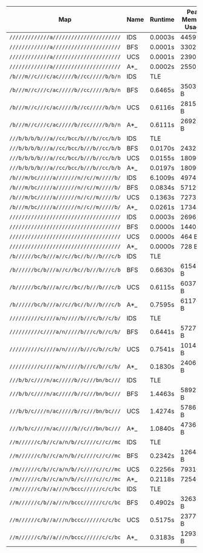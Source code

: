 | Map                                    | Name | Runtime | Peak Memory Usage | Expanded Node |
| -------------------------------------- | ---- | ------- | ----------------- | ------------- |
| `/////////////a//////////////////////` | IDS  | 0.0003s | 4459B             | 10            |
| `/////////////a//////////////////////` | BFS  | 0.0001s | 3302 B            | 4             |
| `/////////////a//////////////////////` | UCS  | 0.0001s | 2390 B            | 4             |
| `/////////////a//////////////////////` | A*_  | 0.0002s | 2550 B            | 4             |
| `/b///m//c///c/ac/////b//cc/////b/b/n` | IDS  | TLE     |                   |               |
| `/b///m//c///c/ac/////b//cc/////b/b/n` | BFS  | 0.6465s | 350393 B          | 2013          |
| `/b///m//c///c/ac/////b//cc/////b/b/n` | UCS  | 0.6116s | 281536 B          | 2027          |
| `/b///m//c///c/ac/////b//cc/////b/b/n` | A*_  | 0.6111s | 269259 B          | 1738          |
| `///b/b/b/b///a//cc/bcc/b///b//cc/b/b` | IDS  | TLE     |                   |               |
| `///b/b/b/b///a//cc/bcc/b///b//cc/b/b` | BFS  | 0.0170s | 24325 B           | 124           |
| `///b/b/b/b///a//cc/bcc/b///b//cc/b/b` | UCS  | 0.0155s | 18090 B           | 124           |
| `///b/b/b/b///a//cc/bcc/b///b//cc/b/b` | A*_  | 0.0197s | 18090 B           | 123           |
| `/b///m/bc/////a///////n//c//m/////b/` | IDS  | 6.1009s | 49741 B           | 19755         |
| `/b///m/bc/////a///////n//c//m/////b/` | BFS  | 0.0834s | 57129 B           | 274           |
| `/b///m/bc/////a///////n//c//m/////b/` | UCS  | 0.1363s | 72731 B           | 423           |
| `/b///m/bc/////a///////n//c//m/////b/` | A*_  | 0.0261s | 17344 B           | 71            |
| `////////////////////////////////////` | IDS  | 0.0003s | 2696 B            | 33            |
| `////////////////////////////////////` | BFS  | 0.0000s | 1440 B            | 1             |
| `////////////////////////////////////` | UCS  | 0.0000s | 464 B             | 1             |
| `////////////////////////////////////` | A*_  | 0.0000s | 728 B             | 1             |
| `/b//////bc/b///a//c//bc//b///b///c/b` | IDS  | TLE     |                   |               |
| `/b//////bc/b///a//c//bc//b///b///c/b` | BFS  | 0.6630s | 615429 B          | 4840          |
| `/b//////bc/b///a//c//bc//b///b///c/b` | UCS  | 0.6115s | 603786 B          | 4840          |
| `/b//////bc/b///a//c//bc//b///b///c/b` | A*_  | 0.7595s | 611769 B          | 4840          |
| `//////////c////a/n/////b///c/b//c/b/` | IDS  | TLE     |                   |               |
| `//////////c////a/n/////b///c/b//c/b/` | BFS  | 0.6441s | 572772 B          | 3156          |
| `//////////c////a/n/////b///c/b//c/b/` | UCS  | 0.7541s | 1014331 B         | 4057          |
| `//////////c////a/n/////b///c/b//c/b/` | A*_  | 0.1830s | 240679 B          | 805           |
| `///b/b/c////n/ac/////b//c///bn/bc///` | IDS  | TLE     |                   |               |
| `///b/b/c////n/ac/////b//c///bn/bc///` | BFS  | 1.4463s | 589270 B          | 4065          |
| `///b/b/c////n/ac/////b//c///bn/bc///` | UCS  | 1.4274s | 578613 B          | 4240          |
| `///b/b/c////n/ac/////b//c///bn/bc///` | A*_  | 1.0840s | 473685 B          | 2895          |
| `//m//////c/b//c/a/n/b//c////c//c//mc` | IDS  | TLE     |                   |               |
| `//m//////c/b//c/a/n/b//c////c//c//mc` | BFS  | 0.2342s | 126486 B          | 653           |
| `//m//////c/b//c/a/n/b//c////c//c//mc` | UCS  | 0.2256s | 79310 B           | 615           |
| `//m//////c/b//c/a/n/b//c////c//c//mc` | A*_  | 0.2118s | 72546 B           | 488           |
| `//m//////c/b//a///n/bccc//////c/c/bc` | IDS  | TLE     |                   |               |
| `//m//////c/b//a///n/bccc//////c/c/bc` | BFS  | 0.4902s | 326334 B          | 1384          |
| `//m//////c/b//a///n/bccc//////c/c/bc` | UCS  | 0.5175s | 237799 B          | 1463          |
| `//m//////c/b//a///n/bccc//////c/c/bc` | A*_  | 0.3183s | 129328 B          | 755           |
